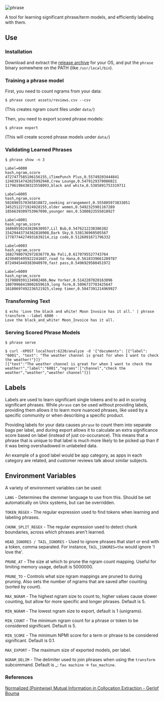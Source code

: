 
![phrase](https://user-images.githubusercontent.com/2815794/57114882-6301ca00-6d00-11e9-9e8e-08e4864d3378.png)

A tool for learning significant phrase/term models, and efficiently labeling with them.

## Use

### Installation

Download and extract the [release archive](https://github.com/soaxelbrooke/phrase/releases) for your OS, and put the `phrase` binary somewhere on the PATH (like `/usr/local/bin`).

### Training a phrase model

First, you need to count ngrams from your data:

```
$ phrase count assets/reviews.csv --csv
```

(This creates ngram count files under `data/`)

Then, you need to export scored phrase models:

```
$ phrase export
```

(This will create scored phrase models under `data/`)

### Validating Learned Phrases

```
$ phrase show -n 3

Label=6000
hash,ngram,score
4727477585106156155,iTimePunch Plus,0.55749203444841
12483914742025992948,Crew Lounge,0.5479129370086021
11796198430323558093,black and white,0.5385891753319711

Label=6005
hash,ngram,score
5028985570365810872,seeking arrangement,0.555805973833051
3452512271924928155,older women,0.5492325901167289
1856639309753967090,younger men,0.5380823555018927

Label=6001
hash,ngram,score
16860550243828630957,Lil Bub,0.5476212238386382
15429443734362810908,Dark Sky,0.538136969505567
17787744274931639214,zip code,0.5126091671796332

Label=6003
hash,ngram,score
16827980792972836770,Na Pali,0.6170795527743764
4230405495922241687,road to Hana,0.5618339661289787
8724945449383040970,fast pass,0.5496929588451972

Label=6009
hash,ngram,score
3178089391134982486,New Yorker,0.5142287028163096
18070968419002659619,long form,0.5096737783425647
16180697492236521925,sleep timer,0.5047391214969927
```

### Transforming Text

```
$ echo 'Love the black and white! Moon Invoice has it all.' | phrase transform --label 6000 -
Love the black_and_white! Moon_Invoice has it all.
```

### Serving Scored Phrase Models

```
$ phrase serve
```

```
$ curl -XPOST localhost:6220/analyze -d '{"documents": [{"label": "6001", "text": "The weather channel is great for when I want to check the weather!"}]}'
[{"text":"The weather channel is great for when I want to check the weather!","label":"6001","ngrams":["channel","check the weather","weather","weather channel"]}]
```

## Labels

Labels are used to learn significant single tokens and to aid in scoring significant phrases.  While `phrase` can be used without providing labels, providing them allows it to learn more nuanced phrases, like used by a specific community or when describing a specific product.

Providing labels for your data causes `phrase` to count them into separate bags per label, and during export allows it to calculate an extra significance score based on label (instead of just co-occurance).  This means that a phrase that is unique to that label is much more likely to be picked up than if it was being overshadowed in unlabeled data.

An example of a good label would be app category, as apps in each category are related, and customer reviews talk about similar subjects.

## Environment Variables

A variety of environment variables can be used:

`LANG` - Determines the stemmer language to use from this.  Should be set automatically on Unix systems, but can be overridden.

`TOKEN_REGEX` - The regular expression used to find tokens when learning and labeling phrases.

`CHUNK_SPLIT_REGEX` - The regular expression used to detect chunk boundaries, across which phrases aren't learned.

`HEAD_IGNORES / TAIL_IGNORES` - Used to ignore phrases that start or end with a token, comma separated.  For instance, `TAIL_IGNORES=the` would ignore 'I love the'.

`PRUNE_AT` - The size at which to prune the ngram count mapping.  Useful for limiting memory usage, default is 5000000.

`PRUNE_TO` - Controls what size ngram mappings are pruned to during pruning.  Also sets the number of ngrams that are saved after counting (sorted by count).

`MAX_NGRAM` - The highest ngram size to count to, higher values cause slower counting, but allow for more specific and longer phrases. Default is 5.

`MIN_NGRAM` - The lowest ngram size to export, default is 1 (unigrams).

`MIN_COUNT` - The minimum ngram count for a phrase or token to be considered significant.  Default is 5.

`MIN_SCORE` - The minimum NPMI score for a term or phrase to be considered significant.  Default is 0.1.

`MAX_EXPORT` - The maximum size of exported models, per label.

`NGRAM_DELIM` - The delimiter used to join phrases when using the `transform` subcommand.  Default is _: `fax machine` -> `fax_machine`.

### References

[Normalized (Pointwise) Mutual Information in Collocation Extraction - Gerlof Bouma](https://svn.spraakdata.gu.se/repos/gerlof/pub/www/Docs/npmi-pfd.pdf)
